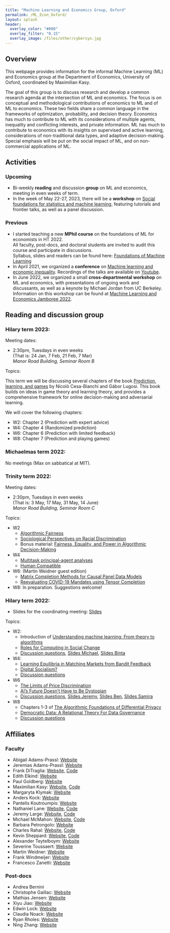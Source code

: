 ```yaml
---
title: "Machine Learning and Economics Group, Oxford"
permalink: /ML_Econ_Oxford/
layout: splash
header:
  overlay_color: "#000"
  overlay_filter: "0.15"
  overlay_image: /files/other/cybersyn.jpg
---
```


## Overview

This webpage provides information for the informal Machine Learning (ML) and Economics group at the Department of Economics, University of Oxford, coordinated by Maximilian Kasy.

The goal of this group is to discuss research and develop a common research agenda at the intersection of ML and economics.
The focus is on conceptual and methodological contributions of economics to ML and of ML to economics.
These two fields share a common language in the frameworks of optimization, probability, and decision theory.
Economics has much to contribute to ML with its considerations of multiple agents, inequality and conflicting interests, and private information.
ML has much to contribute to economics with its insights on supervised and active learning, considerations of non-traditional data types, and adaptive decision-making.
Special emphasis will be put on the social impact of ML, and on non-commercial applications of ML.


## Activities

### Upcoming

- Bi-weekly **reading** and discussion **group** on ML and economics, meeting in even weeks of term.
- In the week of May 22-27, 2023, there will be a **workshop** on [Social foundations for statistics and machine learning](https://maxkasy.github.io/home/social_foundations_workshop/), featuring tutorials and frontier talks, as well as a panel discussion.




### Previous

- I started teaching a new **MPhil course** on the foundations of ML for economists in HT 2022.  
All faculty, post-docs, and doctoral students are invited to audit this course and participate in discussions.  
Syllabus, slides and readers can be found here:
[Foundations of Machine Learning](https://maxkasy.github.io/home/ML_Oxford_2022/)
- In April 2021, we organized a **conference** on [Machine learning and economic inequality](https://maxkasy.github.io/home/ML_inequality_conference/). Recordings of the talks are available on [Youtube](https://www.youtube.com/channel/UCB3VHmtU-Acta1o0wbzWaag/videos).
- In June 2022, we organized a small **cross-departmental workshop** on ML and economics, with presentations of ongoing work and discussants, as well as a keynote by Michael Jordan from UC Berkeley. 
Information on this workshop can be found at [Machine Learning and Economics Jamboree 2022](https://maxkasy.github.io/home/ML_Econ_Oxford/Jamboree_2022/).

## Reading and discussion group

### Hilary term 2023:

Meeting dates: 

- 2:30pm, Tuesdays in even weeks  
(That is: 24 Jan, 7 Feb, 21 Feb, 7 Mar)  
*Manor Road Building, Seminar Room B*  

Topics:

This term we will be discussing several chapters of the book [Prediction, learning, and games](https://cesa-bianchi.di.unimi.it/predbook/) by Nicolò Cesa-Bianchi and Gábor Lugosi. This book builds on ideas in game theory and learning theory, and provides a comprehensive framework for online decision-making and adversarial learning.

We will cover the following chapters:

- W2: Chapter 2 (Prediction with expert advice)
- W4: Chapter 4 (Randomized prediction)
- W6: Chapter 6 (Prediction with limited feedback)
- W8: Chapter 7 (Prediction and playing games)



### Michaelmas term 2022:

No meetings (Max on sabbatical at MIT).


### Trinity term 2022:

Meeting dates:  

- 2:30pm, Tuesdays in even weeks  
(That is: 3 May, 17 May, 31 May, 14 June)  
*Manor Road Building, Seminar Room C*  

Topics:

- W2
  - [Algorithmic Fairness](/home/files/other/ML_Econ_Oxford/Pessach_Shmueli.pdf)
  - [Sociological Perspectives on Racial Discrimination](/home/files/other/ML_Econ_Oxford/sociological_discrimination.pdf)
  - Bonus material: [Fairness, Equality, and Power in Algorithmic Decision-Making](/home/files/other/ML_Econ_Oxford/Abebe_Kasy.pdf)
- W4
  - [Multitask principal-agent analyses](/home/files/other/ML_Econ_Oxford/Holmstrom_Milgrom.pdf)
  - [Human Compatible](/home/files/other/ML_Econ_Oxford/human_compatible.pdf)
- W6: (Martin Weidner guest edition)  
  - [Matrix Completion Methods for Causal Panel Data Models](/home/files/other/ML_Econ_Oxford/matrix_completion.pdf)  
  - [Reevaluating COVID-19 Mandates using Tensor Completion](/home/files/other/ML_Econ_Oxford/mask_mandates.pdf)  
- W8: In preparation. Suggestions welcome!  

### Hilary term 2022:

- Slides for the coordinating meeting: [Slides](/home/files/other/ML_Econ_Oxford/ML_Econ_organizing_slides.pdf)  

Topics:  

- W2:
  - Introduction of [Understanding machine learning: From theory to algorithms](
https://www.cs.huji.ac.il/~shais/UnderstandingMachineLearning/understanding-machine-learning-theory-algorithms.pdf)
  - [Roles for Computing in Social Change](/home/files/other/ML_Econ_Oxford/computing_social_change.pdf)
  - [Discussion questions](/home/files/other/ML_Econ_Oxford/Discussion_questions_1.pdf), [Slides Michael](/home/files/other/ML_Econ_Oxford/Michael_slides_ML_textbook.pdf), [Slides Binta](/home/files/other/ML_Econ_Oxford/Binta_slides_roles_computing.pdf)
- W4:
  - [Learning Equilibria in Matching Markets from Bandit Feedback](/home/files/other/ML_Econ_Oxford/learning_equilibria.pdf)
  - [Digital Socialism?](/home/files/other/ML_Econ_Oxford/digital_socialism.pdf)
  - [Discussion questions](/home/files/other/ML_Econ_Oxford/Discussion_questions_2.pdf)  
- W6
  - [The Limits of Price Discrimination](/home/files/other/ML_Econ_Oxford/limits-price-discrimination.pdf)
  - [AI’s Future Doesn’t Have to Be Dystopian](https://bostonreview.net/forum/science-nature/daron-acemoglu-redesigning-ai)
  - [Discussion questions](/home/files/other/ML_Econ_Oxford/Discussion_questions_3.pdf), 
  [Slides Jeremy](/home/files/other/ML_Econ_Oxford/Jeremy_slides_pricediscrimination.pdf),
  [Slides Ben](/home/files/other/ML_Econ_Oxford/Ben_slides_dystopian.pdf),
[Slides Samira](/home/files/other/ML_Econ_Oxford/Samira_slides_dystopian.pdf)
- W8
  - Chapters 1-3 of [The Algorithmic Foundations of Differential Privacy](/home/files/other/ML_Econ_Oxford/differential_privacy.pdf)
  - [Democratic Data: A Relational Theory For Data Governance](/home/files/other/ML_Econ_Oxford/relational_data_governance.pdf)
  - [Discussion questions](/home/files/other/ML_Econ_Oxford/Discussion_questions_4.pdf)  

## Affiliates

### Faculty

- Abigail Adams-Prassl: [Website](https://abiadams.com/)
- Jeremias Adams-Prassl: [Website](https://www.magd.ox.ac.uk/member-of-staff/jeremias-prassl/)
- Frank DiTraglia: [Website](https://ditraglia.com), [Code](https://github.com/fditraglia)
- Edith Elkind: [Website](http://www.cs.ox.ac.uk/people/edith.elkind/)
- Paul Goldberg: [Website](http://www.cs.ox.ac.uk/people/paul.goldberg/index1.html)
- Maximilian Kasy: [Website](https://maxkasy.github.io/home/), [Code](https://maxkasy.github.io/home/code-and-apps/)  
- Margaryta Klymak: [Website](https://sites.google.com/view/margarytaklymak)
- Anders Kock: [Website](https://sites.google.com/site/andersbkock/)
- Pantelis Koutroumpis: [Website](https://www.oxfordmartin.ox.ac.uk/people/dr-pantelis-koutroumpis/)
- Nathaniel Lane: [Website](http://nathanlane.info), [Code](https://github.com/nathanlane)
- Jeremy Large: [Website](https://github.com/jeremy-large), [Code](https://github.com/jeremy-large)
- Michael McMahon: [Website](mcmahonecon.com), [Code](https://github.com/mcmahonecon/)
- Barbara Petrongolo: [Website](https://sites.google.com/site/barbarapetrongolo/)
- Charles Rahal: [Website](crahal.github.io), [Code](https://github.com/crahal)
- Kevin Sheppard: [Website](https://www.kevinsheppard.com), [Code](https://github.com/bashtage)
- Alexander Teytelboym: [Website](https://t8el.com/)
- Severine Toussaert: [Website](http://severinetoussaert.com/)
- Martin Weidner: [Website](https://users.ox.ac.uk/~econ0610/)
- Frank Windmeijer: [Website](https://www.stats.ox.ac.uk/all-people/professor-frank-windmeijer/)
- Francesco Zanetti: [Website](https://users.ox.ac.uk/~wadh4073/)




### Post-docs

- Andrea Bernini	
- Christophe Gaillac: [Website](https://www.cgaillac.com/)
- Mathias Jensen: [Website](https://fjaellegaard.com/)
- Xiyu Jiao: [Website](https://sites.google.com/view/xiyujiao)
- Edwin Lock: [Website](edwinlock.com)
- Claudia Noack: [Website](https://claudianoack.github.io/)
- Ryan Rholes: [Website](ryanholes.com)
- Ning Zhang: [Website](https://sites.google.com/view/ningzhangecon)


